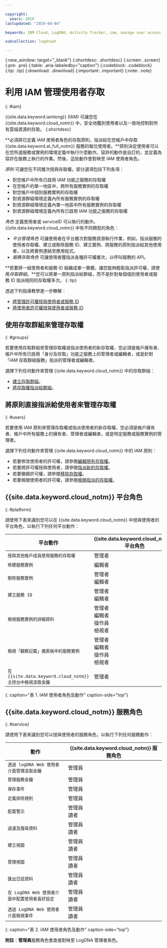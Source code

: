 ```yaml
---

copyright:
  years: 2019
lastupdated: "2019-04-04"

keywords: IBM Cloud, LogDNA, Activity Tracker, iam, manage user access

subcollection: logdnaat

---
```


{:new_window: target="_blank"}
{:shortdesc: .shortdesc}
{:screen: .screen}
{:pre: .pre}
{:table: .aria-labeledby="caption"}
{:codeblock: .codeblock}
{:tip: .tip}
{:download: .download}
{:important: .important}
{:note: .note}

 
# 利用 IAM 管理使用者存取
{: #iam}

{{site.data.keyword.iamlong}} (IAM) 可讓您在 {{site.data.keyword.cloud_notm}} 中，安全地鑑別使用者以及一致地控制對所有雲端資源的存取。
{:shortdesc}

**必須將已定義 IAM 使用者角色的存取原則，指派給在您帳戶中存取 {{site.data.keyword.at_full_notm}} 服務的每位使用者。**原則決定使用者可以在您所選服務或實例的環境定義中執行什麼動作。容許的動作是自訂的，並定義為容許在服務上執行的作業。然後，這些動作會對映至 IAM 使用者角色。

*原則* 可讓您在不同層次授與存取權。部分選項包括下列各項： 

* 對您帳戶中所有已啟用 IAM 功能之服務的存取權
* 在您帳戶的單一地區中，跨所有服務實例的存取權
* 對您帳戶中個別服務實例的存取權
* 對資源群組環境定義內所有服務實例的存取權
* 對資源群組環境定義內單一地區中所有服務實例的存取權
* 對資源群組環境定義內所有已啟用 IAM 功能之服務的存取權

*角色* 定義使用者或 serviceID 可以執行的動作。{{site.data.keyword.cloud_notm}} 中有不同類型的角色：

* *平台管理角色* 可讓使用者在平台層次對服務資源執行作業，例如，指派服務的使用者存取權、建立或刪除服務 ID、建立實例、將服務的原則指派給其他使用者，以及將實例連結至應用程式。
* *服務存取角色* 可讓使用者獲指派各種許可權層次，以呼叫服務的 API。

**若要將一組使用者和服務 ID 組織成單一實體，讓您能夠輕鬆指派許可權，請使用*存取群組*。**您可以將單一原則指派給群組，而不是針對每個個別使用者或服務 ID 指派相同的存取權多次。
{: tip}

透過下列指導教學進一步瞭解：
* [將管理許可權授與使用者或服務 ID](/docs/services/Activity-Tracker-with-LogDNA?topic=logdnaat-iam_manage_events#iam_manage_events)
* [將使用者許可權授與使用者或服務 ID](/docs/services/Activity-Tracker-with-LogDNA?topic=logdnaat-iam_view_events#iam_view_events)

## 使用存取群組來管理存取權
{: #groups}

若要使用存取群組來管理存取權或指派使用者的新存取權，您必須是帳戶擁有者、帳戶中所有已啟用「身分及存取」功能之服務上的管理者或編輯者，或是針對「IAM 存取群組服務」指派的管理者或編輯者。 

選擇下列任何動作來管理 {{site.data.keyword.cloud_notm}} 中的存取群組：

* [建立存取群組](/docs/iam?topic=iam-groups#create_ag)。
* [將存取權指派給群組](/docs/iam?topic=iam-groups#access_ag)。


## 將原則直接指派給使用者來管理存取權
{: #users}

若要使用 IAM 原則來管理存取權或指派使用者的新存取權，您必須是帳戶擁有者、帳戶中所有服務上的擁有者、管理者或編輯者，或是特定服務或服務實例的管理者。 

選擇下列任何動作來管理 {{site.data.keyword.cloud_notm}} 中的 IAM 原則：

* 若要修改使用者的許可權，請參閱[編輯現有存取權](/docs/iam?topic=iam-iammanidaccser#edit_existing)。
* 若要將許可權授與使用者，請參閱[指派新的存取權](/docs/iam?topic=iam-iammanidaccser#assign_new_access)。
* 若要撤銷許可權，請參閱[移除存取權](/docs/iam?topic=iam-iammanidaccser#removing_access)。
* 若要檢閱使用者的許可權，請參閱[檢閱指派的存取權](/docs/iam?topic=iam-iammanidaccser#review_your_access)。



## {{site.data.keyword.cloud_notm}} 平台角色
{: #platform}

請使用下表來識別您可以在 {{site.data.keyword.cloud_notm}} 中授與使用者的平台角色，以執行下列任何平台動作：

| 平台動作                                                        | {{site.data.keyword.cloud_notm}} 平台角色    | 
|-------------------------------------------------------------------------|------------------------------------------------------|
| `授與其他帳戶成員使用服務的存取權`           | 管理者                                        | 
| `佈建服務實例`                                          | 編輯者                            | 
| `刪除服務實例`                                             |管理者</br>編輯者| 
| `建立服務 ID`                                                   |管理者</br>編輯者|
| `檢視服務實例的詳細資料`                                    |管理者</br>編輯者</br>操作員</br>檢視者| 
| `檢視「觀察記載」儀表板中的服務實例`                                    |管理者</br>編輯者</br>操作員</br>檢視者| 
| `在 {{site.data.keyword.cloud_notm}} 主控台中檢視汲取金鑰` | 管理者                                        | 
{: caption="表 1. IAM 使用者角色及動作" caption-side="top"}



## {{site.data.keyword.cloud_notm}} 服務角色
{: #service}

請使用下表來識別您可以授與使用者的服務角色，以執行下列任何服務動作：

| 動作                                                                 | {{site.data.keyword.cloud_notm}} 服務角色     | 
|-------------------------------------------------------------------------|------------------------------------------------------|
| `透過 logDNA Web 使用者介面管理汲取金鑰`                                       | 管理員                                              |
| `管理服務金鑰`                                                   | 管理員                                              |
| `保存事件`                                                        | 管理員                                              |
| `定義排除規則`                                                          | 管理員 |
| `配置警示`                                                      |管理員</br>讀者| 
| `過濾及搜尋資料`                                                |管理員</br>讀者|
| `建立視圖`                                                          |管理員</br>讀者|
| `管理視圖`                                                              |管理員</br>讀者|
| `匯出日誌資料`                                                       |管理員</br>讀者|
| `在 LogDNA Web 使用者介面中配置使用者喜好設定`                       |管理員</br>讀者|
| `透過 LogDNA Web 使用者介面檢視事件`                                 |管理員</br>讀者| 
{: caption="表 2. IAM 使用者角色及動作" caption-side="top"}


**附註**：**管理員**服務角色會直接對映至 LogDNA 管理者角色。






